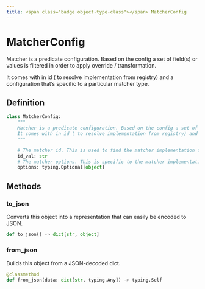 ```yaml
---
title: <span class="badge object-type-class"></span> MatcherConfig
---
```

# <span class="badge object-type-class"></span> MatcherConfig

Matcher is a predicate configuration. Based on the config a set of field(s) or values is filtered in order to apply override / transformation.

It comes with in id ( to resolve implementation from registry) and a configuration that’s specific to a particular matcher type.

## Definition

```python
class MatcherConfig:
    """
    Matcher is a predicate configuration. Based on the config a set of field(s) or values is filtered in order to apply override / transformation.
    It comes with in id ( to resolve implementation from registry) and a configuration that’s specific to a particular matcher type.
    """

    # The matcher id. This is used to find the matcher implementation from registry.
    id_val: str
    # The matcher options. This is specific to the matcher implementation.
    options: typing.Optional[object]
```
## Methods

### <span class="badge object-method"></span> to_json

Converts this object into a representation that can easily be encoded to JSON.

```python
def to_json() -> dict[str, object]
```

### <span class="badge object-method"></span> from_json

Builds this object from a JSON-decoded dict.

```python
@classmethod
def from_json(data: dict[str, typing.Any]) -> typing.Self
```

